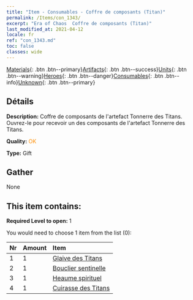 ```yaml
---
title: "Item - Consumables - Coffre de composants (Titan)"
permalink: /Items/con_1343/
excerpt: "Era of Chaos  Coffre de composants (Titan)"
last_modified_at: 2021-04-12
locale: fr
ref: "con_1343.md"
toc: false
classes: wide
---
```

 [Materials](/fr/Items/){: .btn .btn--primary}[Artifacts](/fr/Items/Artifacts/){: .btn .btn--success}[Units](/fr/Items/Units/){: .btn .btn--warning}[Heroes](/fr/Items/Heroes/){: .btn .btn--danger}[Consumables](/fr/Items/Consumables/){: .btn .btn--info}[Unknown](/fr/Items/Unknown/){: .btn .btn--primary}

## Détails
 **Description:** Coffre de composants de l'artefact Tonnerre des Titans. Ouvrez-le pour recevoir un des composants de l'artefact Tonnerre des Titans.

 **Quality:** <span style="color: #FF8C00">OK</span>

 **Type:** Gift

## Gather

  None

## This item contains:

 **Required Level to open:** 1

 You would need to choose 1 item from the list (0):

  | Nr | Amount |     Item    |
  |:---|:-------|:------------|
  | 1 | 1 | [Glaive des Titans](/fr/Items/art_156/) | 
  | 2 | 1 | [Bouclier sentinelle](/fr/Items/art_157/) | 
  | 3 | 1 | [Heaume spirituel](/fr/Items/art_158/) | 
  | 4 | 1 | [Cuirasse des Titans](/fr/Items/art_159/) | 
